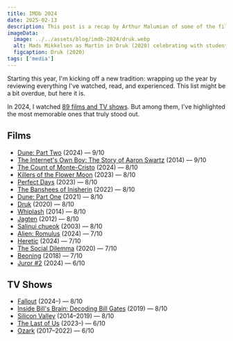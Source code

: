 ```yaml
---
title: IMDb 2024
date: 2025-02-13
description: This post is a recap by Arthur Malumian of some of the films and TV shows he watched in 2024.
imageData:
  image: ../../assets/blog/imdb-2024/druk.webp
  alt: Mads Mikkelsen as Martin in Druk (2020) celebrating with students.
  figcaption: Druk (2020)
tags: ['media']
---
```


Starting this year, I'm kicking off a new tradition: wrapping up the year by reviewing everything I've watched, read, and experienced. This list might be a bit overdue, but here it is.

In 2024, I watched [89 films and TV shows](https://www.imdb.com/user/ur107408671/ratings/). But among them, I've highlighted the most memorable ones that truly stood out.

## Films

- [Dune: Part Two](https://www.imdb.com/title/tt15239678/) (2024) — 9/10
- [The Internet's Own Boy: The Story of Aaron Swartz](https://www.imdb.com/title/tt3268458/) (2014) — 9/10
- [The Count of Monte-Cristo](https://www.imdb.com/title/tt26446278/) (2024) — 8/10
- [Killers of the Flower Moon](https://www.imdb.com/title/tt5537002/) (2023) — 8/10
- [Perfect Days](https://www.imdb.com/title/tt27503384/) (2023) — 8/10
- [The Banshees of Inisherin](https://www.imdb.com/title/tt11813216/) (2022) — 8/10
- [Dune: Part One](https://www.imdb.com/title/tt1160419/) (2021) — 8/10
- [Druk](https://www.imdb.com/title/tt10288566/) (2020) — 8/10
- [Whiplash](https://www.imdb.com/title/tt2582802/) (2014) — 8/10
- [Jagten](https://www.imdb.com/title/tt2106476/) (2012) — 8/10
- [Salinui chueok](https://www.imdb.com/title/tt0353969/) (2003) — 8/10
- [Alien: Romulus](https://www.imdb.com/title/tt18412256/) (2024) — 7/10
- [Heretic](https://www.imdb.com/title/tt28015403/) (2024) — 7/10
- [The Social Dilemma](https://www.imdb.com/title/tt11464826/) (2020) — 7/10
- [Beoning](https://www.imdb.com/title/tt7282468/) (2018) — 7/10
- [Juror #2](https://www.imdb.com/title/tt27403986/) (2024) — 6/10

## TV Shows

- [Fallout](https://www.imdb.com/title/tt12637874/) (2024–) — 8/10
- [Inside Bill's Brain: Decoding Bill Gates](https://www.imdb.com/title/tt10837476/) (2019) — 8/10
- [Silicon Valley](https://www.imdb.com/title/tt2575988/) (2014–2019) — 8/10
- [The Last of Us](https://www.imdb.com/title/tt3581920/) (2023–) — 6/10
- [Ozark](https://www.imdb.com/title/tt5071412/) (2017–2022) — 6/10
